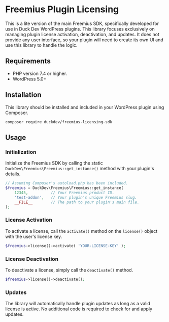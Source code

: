 # Freemius Plugin Licensing

This is a lite version of the main Freemius SDK, specifically developed for use in Duck Dev WordPress plugins. This library focuses exclusively on managing plugin license activation, deactivation, and updates. It does not provide any user interface, so your plugin will need to create its own UI and use this library to handle the logic.

## Requirements

* PHP version 7.4 or higher.
* WordPress 5.0+


## Installation

This library should be installed and included in your WordPress plugin using Composer.

```console
composer require duckdev/freemius-licensing-sdk
```

## Usage


### Initialization

Initialize the Freemius SDK by calling the static `DuckDev\Freemius\Freemius::get_instance()` method with your plugin's details.

```php
// Assuming Composer's autoload.php has been included.
$freemius = DuckDev\Freemius\Freemius::get_instance(
    12345,          // Your Freemius product ID.
    'test-addon',   // Your plugin's unique Freemius slug.
    __FILE__        // The path to your plugin's main file.
);

```

### License Activation

To activate a license, call the `activate()` method on the `license()` object with the user's license key.

```php
$freemius->license()->activate( 'YOUR-LICENSE-KEY' );
```

### License Deactivation

To deactivate a license, simply call the `deactivate()` method.

```php
$freemius->license()->deactivate();
```

### Updates

The library will automatically handle plugin updates as long as a valid license is active. No additional code is required to check for and apply updates.